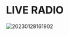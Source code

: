 # LIVE RADIO


![20230128161902](https://user-images.githubusercontent.com/75996200/222157896-67ca991a-685e-464c-8eec-13494f205bdb.png)


